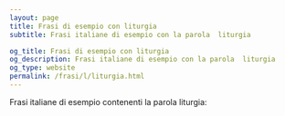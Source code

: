 ```yaml
---
layout: page
title: Frasi di esempio con liturgia 
subtitle: Frasi italiane di esempio con la parola  liturgia

og_title: Frasi di esempio con liturgia 
og_description: Frasi italiane di esempio con la parola  liturgia
og_type: website
permalink: /frasi/l/liturgia.html
---
```


Frasi italiane di esempio contenenti la parola liturgia:


